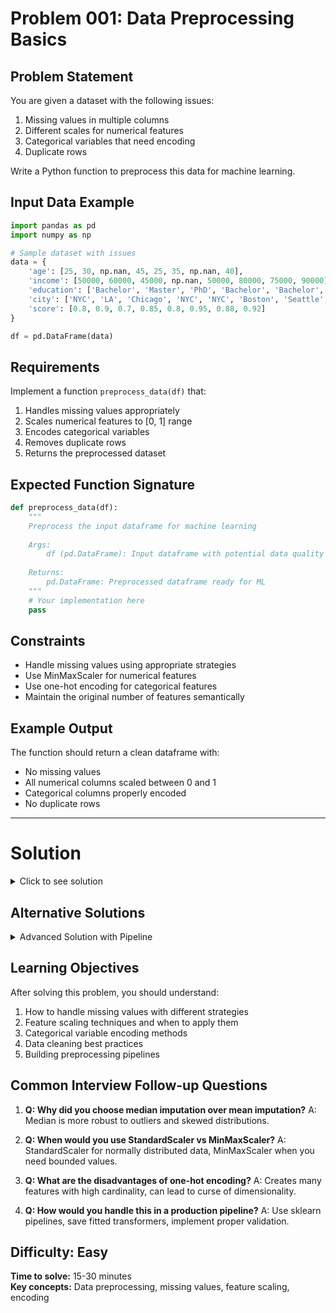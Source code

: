 # Problem 001: Data Preprocessing Basics

## Problem Statement

You are given a dataset with the following issues:
1. Missing values in multiple columns
2. Different scales for numerical features
3. Categorical variables that need encoding
4. Duplicate rows

Write a Python function to preprocess this data for machine learning.

## Input Data Example
```python
import pandas as pd
import numpy as np

# Sample dataset with issues
data = {
    'age': [25, 30, np.nan, 45, 25, 35, np.nan, 40],
    'income': [50000, 60000, 45000, np.nan, 50000, 80000, 75000, 90000],
    'education': ['Bachelor', 'Master', 'PhD', 'Bachelor', 'Bachelor', 'Master', 'PhD', np.nan],
    'city': ['NYC', 'LA', 'Chicago', 'NYC', 'NYC', 'Boston', 'Seattle', 'LA'],
    'score': [0.8, 0.9, 0.7, 0.85, 0.8, 0.95, 0.88, 0.92]
}

df = pd.DataFrame(data)
```

## Requirements

Implement a function `preprocess_data(df)` that:
1. Handles missing values appropriately
2. Scales numerical features to [0, 1] range
3. Encodes categorical variables
4. Removes duplicate rows
5. Returns the preprocessed dataset

## Expected Function Signature
```python
def preprocess_data(df):
    """
    Preprocess the input dataframe for machine learning
    
    Args:
        df (pd.DataFrame): Input dataframe with potential data quality issues
        
    Returns:
        pd.DataFrame: Preprocessed dataframe ready for ML
    """
    # Your implementation here
    pass
```

## Constraints
- Handle missing values using appropriate strategies
- Use MinMaxScaler for numerical features
- Use one-hot encoding for categorical features
- Maintain the original number of features semantically

## Example Output
The function should return a clean dataframe with:
- No missing values
- All numerical columns scaled between 0 and 1
- Categorical columns properly encoded
- No duplicate rows

---

# Solution

<details>
<summary>Click to see solution</summary>

```python
import pandas as pd
import numpy as np
from sklearn.preprocessing import MinMaxScaler
from sklearn.impute import SimpleImputer

def preprocess_data(df):
    """
    Preprocess the input dataframe for machine learning
    
    Args:
        df (pd.DataFrame): Input dataframe with potential data quality issues
        
    Returns:
        pd.DataFrame: Preprocessed dataframe ready for ML
    """
    # Make a copy to avoid modifying original data
    df_processed = df.copy()
    
    # Step 1: Remove duplicate rows
    df_processed = df_processed.drop_duplicates()
    
    # Step 2: Separate numerical and categorical columns
    numerical_cols = df_processed.select_dtypes(include=[np.number]).columns.tolist()
    categorical_cols = df_processed.select_dtypes(include=['object']).columns.tolist()
    
    # Step 3: Handle missing values
    # For numerical columns: use median imputation
    if numerical_cols:
        num_imputer = SimpleImputer(strategy='median')
        df_processed[numerical_cols] = num_imputer.fit_transform(df_processed[numerical_cols])
    
    # For categorical columns: use most frequent value imputation
    if categorical_cols:
        cat_imputer = SimpleImputer(strategy='most_frequent')
        df_processed[categorical_cols] = cat_imputer.fit_transform(df_processed[categorical_cols])
    
    # Step 4: Scale numerical features to [0, 1]
    if numerical_cols:
        scaler = MinMaxScaler()
        df_processed[numerical_cols] = scaler.fit_transform(df_processed[numerical_cols])
    
    # Step 5: One-hot encode categorical variables
    if categorical_cols:
        df_processed = pd.get_dummies(df_processed, columns=categorical_cols, drop_first=True)
    
    return df_processed

# Test the solution
def test_solution():
    # Create test data
    data = {
        'age': [25, 30, np.nan, 45, 25, 35, np.nan, 40],
        'income': [50000, 60000, 45000, np.nan, 50000, 80000, 75000, 90000],
        'education': ['Bachelor', 'Master', 'PhD', 'Bachelor', 'Bachelor', 'Master', 'PhD', np.nan],
        'city': ['NYC', 'LA', 'Chicago', 'NYC', 'NYC', 'Boston', 'Seattle', 'LA'],
        'score': [0.8, 0.9, 0.7, 0.85, 0.8, 0.95, 0.88, 0.92]
    }
    
    df = pd.DataFrame(data)
    
    print("Original DataFrame:")
    print(df)
    print(f"\nOriginal shape: {df.shape}")
    print(f"Missing values:\n{df.isnull().sum()}")
    
    # Preprocess data
    df_processed = preprocess_data(df)
    
    print("\nProcessed DataFrame:")
    print(df_processed)
    print(f"\nProcessed shape: {df_processed.shape}")
    print(f"Missing values after processing:\n{df_processed.isnull().sum()}")
    
    # Check if numerical columns are scaled between 0 and 1
    numerical_cols = ['age', 'income', 'score']
    for col in numerical_cols:
        if col in df_processed.columns:
            print(f"\n{col} range: [{df_processed[col].min():.3f}, {df_processed[col].max():.3f}]")

# Run the test
if __name__ == "__main__":
    test_solution()
```

</details>

## Alternative Solutions

<details>
<summary>Advanced Solution with Pipeline</summary>

```python
from sklearn.pipeline import Pipeline
from sklearn.compose import ColumnTransformer
from sklearn.preprocessing import StandardScaler, OneHotEncoder
from sklearn.impute import SimpleImputer

def create_preprocessing_pipeline(df):
    """
    Create a sklearn pipeline for preprocessing
    """
    # Identify column types
    numerical_cols = df.select_dtypes(include=[np.number]).columns.tolist()
    categorical_cols = df.select_dtypes(include=['object']).columns.tolist()
    
    # Create preprocessing pipelines for each data type
    numerical_pipeline = Pipeline([
        ('imputer', SimpleImputer(strategy='median')),
        ('scaler', MinMaxScaler())
    ])
    
    categorical_pipeline = Pipeline([
        ('imputer', SimpleImputer(strategy='most_frequent')),
        ('encoder', OneHotEncoder(drop='first', sparse_output=False))
    ])
    
    # Combine preprocessing steps
    preprocessor = ColumnTransformer([
        ('num', numerical_pipeline, numerical_cols),
        ('cat', categorical_pipeline, categorical_cols)
    ])
    
    return preprocessor

def preprocess_data_pipeline(df):
    """
    Preprocess data using sklearn pipeline
    """
    # Remove duplicates first
    df_no_duplicates = df.drop_duplicates()
    
    # Create and fit preprocessor
    preprocessor = create_preprocessing_pipeline(df_no_duplicates)
    processed_data = preprocessor.fit_transform(df_no_duplicates)
    
    # Get feature names after preprocessing
    numerical_cols = df_no_duplicates.select_dtypes(include=[np.number]).columns.tolist()
    categorical_cols = df_no_duplicates.select_dtypes(include=['object']).columns.tolist()
    
    # Get encoded categorical column names
    cat_encoder = preprocessor.named_transformers_['cat']['encoder']
    encoded_cat_names = []
    for i, col in enumerate(categorical_cols):
        encoded_names = [f"{col}_{cat}" for cat in cat_encoder.categories_[i][1:]]  # Skip first due to drop='first'
        encoded_cat_names.extend(encoded_names)
    
    feature_names = numerical_cols + encoded_cat_names
    
    # Convert back to DataFrame
    processed_df = pd.DataFrame(processed_data, columns=feature_names, index=df_no_duplicates.index)
    
    return processed_df
```

</details>

## Learning Objectives

After solving this problem, you should understand:
1. How to handle missing values with different strategies
2. Feature scaling techniques and when to apply them
3. Categorical variable encoding methods
4. Data cleaning best practices
5. Building preprocessing pipelines

## Common Interview Follow-up Questions

1. **Q: Why did you choose median imputation over mean imputation?**
   A: Median is more robust to outliers and skewed distributions.

2. **Q: When would you use StandardScaler vs MinMaxScaler?**
   A: StandardScaler for normally distributed data, MinMaxScaler when you need bounded values.

3. **Q: What are the disadvantages of one-hot encoding?**
   A: Creates many features with high cardinality, can lead to curse of dimensionality.

4. **Q: How would you handle this in a production pipeline?**
   A: Use sklearn pipelines, save fitted transformers, implement proper validation.

## Difficulty: Easy
**Time to solve:** 15-30 minutes  
**Key concepts:** Data preprocessing, missing values, feature scaling, encoding
